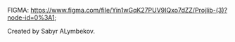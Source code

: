 FIGMA: https://www.figma.com/file/Yin1wGqK27PUV9IQxo7dZZ/Projlib-(3)?node-id=0%3A1;

Created by Sabyr ALymbekov.